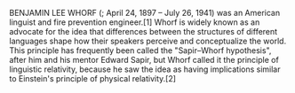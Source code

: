 BENJAMIN LEE WHORF (; April 24, 1897 – July 26, 1941) was an American linguist and fire prevention engineer.[1] Whorf is widely known as an advocate for the idea that differences between the structures of different languages shape how their speakers perceive and conceptualize the world. This principle has frequently been called the "Sapir–Whorf hypothesis", after him and his mentor Edward Sapir, but Whorf called it the principle of linguistic relativity, because he saw the idea as having implications similar to Einstein's principle of physical relativity.[2]
